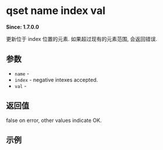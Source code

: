 # qset name index val

__Since: 1.7.0.0__

更新位于 index 位置的元素. 如果超过现有的元素范围, 会返回错误.

## 参数

* `name` - 
* `index` - negative intexes accepted.
* `val` - 

## 返回值

false on error, other values indicate OK.

## 示例
